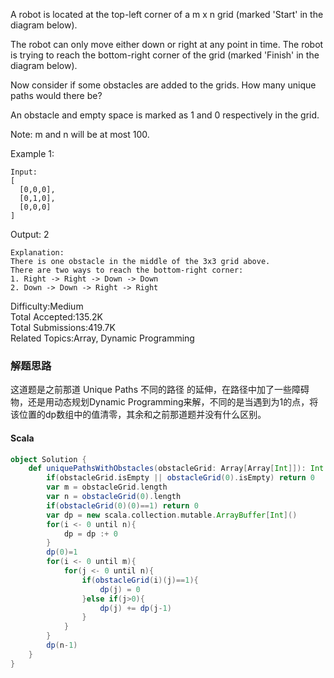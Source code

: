 A robot is located at the top-left corner of a m x n grid (marked 'Start' in the diagram below).

The robot can only move either down or right at any point in time. The robot is trying to reach the bottom-right corner of the grid (marked 'Finish' in the diagram below).

Now consider if some obstacles are added to the grids. How many unique paths would there be?

An obstacle and empty space is marked as 1 and 0 respectively in the grid.

Note: m and n will be at most 100.

Example 1:
```
Input:
[
  [0,0,0],
  [0,1,0],
  [0,0,0]
]
```
Output: 2
```
Explanation:
There is one obstacle in the middle of the 3x3 grid above.
There are two ways to reach the bottom-right corner:
1. Right -> Right -> Down -> Down
2. Down -> Down -> Right -> Right
```

Difficulty:Medium  
Total Accepted:135.2K  
Total Submissions:419.7K  
Related Topics:Array, Dynamic Programming

### 解题思路
这道题是之前那道 Unique Paths 不同的路径 的延伸，在路径中加了一些障碍物，还是用动态规划Dynamic Programming来解，不同的是当遇到为1的点，将该位置的dp数组中的值清零，其余和之前那道题并没有什么区别。
#### Scala
```scala
object Solution {
    def uniquePathsWithObstacles(obstacleGrid: Array[Array[Int]]): Int = {
        if(obstacleGrid.isEmpty || obstacleGrid(0).isEmpty) return 0
        var m = obstacleGrid.length
        var n = obstacleGrid(0).length
        if(obstacleGrid(0)(0)==1) return 0
        var dp = new scala.collection.mutable.ArrayBuffer[Int]()
        for(i <- 0 until n){
            dp = dp :+ 0
        }
        dp(0)=1
        for(i <- 0 until m){
            for(j <- 0 until n){
                if(obstacleGrid(i)(j)==1){
                    dp(j) = 0
                }else if(j>0){
                    dp(j) += dp(j-1)
                }
            }
        }
        dp(n-1)
    }
}
```